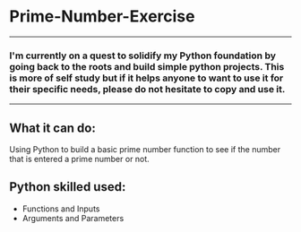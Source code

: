 # Prime-Number-Exercise
___
### I'm currently on a quest to solidify my Python foundation by going back to the roots and build simple python projects.  This is more of self study but if it helps anyone to want to use it for their specific needs, please do not hesitate to copy and use it.  
___

## What it can do:
Using Python to build a basic prime number function to see if the number that is entered a prime number or not.

## Python skilled used:
* Functions and Inputs
* Arguments and Parameters
